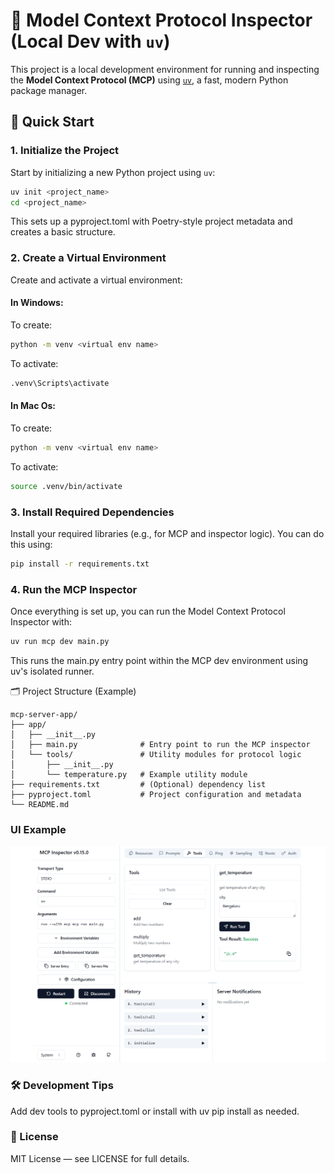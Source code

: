 # 🧠 Model Context Protocol Inspector (Local Dev with `uv`)

This project is a local development environment for running and inspecting the **Model Context Protocol (MCP)** using [`uv`](https://github.com/astral-sh/uv), a fast, modern Python package manager.

## 🚀 Quick Start

### 1. Initialize the Project

Start by initializing a new Python project using `uv`:

```bash
uv init <project_name>
cd <project_name>
```

This sets up a pyproject.toml with Poetry-style project metadata and creates a basic structure.

### 2. Create a Virtual Environment

Create and activate a virtual environment:

#### In Windows:
To create:
```bash
python -m venv <virtual env name>
```

To activate:
```bash
.venv\Scripts\activate
```

#### In Mac Os:

To create:
```bash
python -m venv <virtual env name>
```

To activate:

```bash
source .venv/bin/activate
```

### 3. Install Required Dependencies
Install your required libraries (e.g., for MCP and inspector logic). You can do this using:

```bash
pip install -r requirements.txt
```

### 4. Run the MCP Inspector
Once everything is set up, you can run the Model Context Protocol Inspector with:

```bash
uv run mcp dev main.py
```
This runs the main.py entry point within the MCP dev environment using uv's isolated runner.

🗂️ Project Structure (Example)
```text
mcp-server-app/
├── app/
│   ├── __init__.py
│   ├── main.py              # Entry point to run the MCP inspector
│   └── tools/               # Utility modules for protocol logic
│       ├── __init__.py
│       └── temperature.py   # Example utility module
├── requirements.txt         # (Optional) dependency list
├── pyproject.toml           # Project configuration and metadata
└── README.md
```

### UI Example
![mcp-server-app-ui](https://raw.githubusercontent.com/vishnuvardhanreddy-vvr/mcp-server-app/refs/heads/main/mcp-server-app-ui.png)

### 🛠 Development Tips

Add dev tools to pyproject.toml or install with uv pip install as needed.

### 📄 License
MIT License — see LICENSE for full details.
